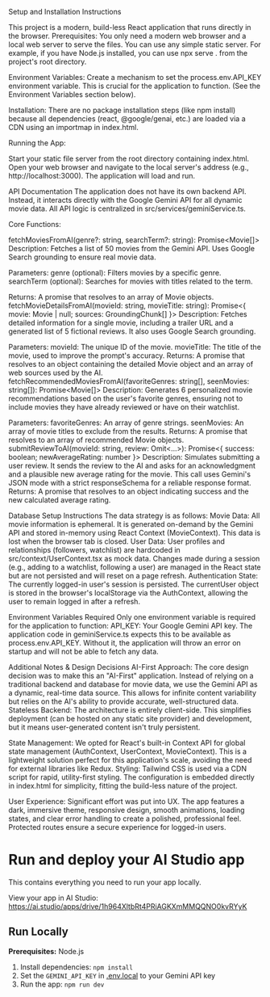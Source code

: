 Setup and Installation Instructions

This project is a modern, build-less React application that runs directly in the browser.
Prerequisites: You only need a modern web browser and a local web server to serve the files. You can use any simple static server. For example, if you have Node.js installed, you can use npx serve . from the project's root directory.

Environment Variables: Create a mechanism to set the process.env.API_KEY environment variable. This is crucial for the application to function. (See the Environment Variables section below).

Installation: There are no package installation steps (like npm install) because all dependencies (react, @google/genai, etc.) are loaded via a CDN using an importmap in index.html.

Running the App:

Start your static file server from the root directory containing index.html.
Open your web browser and navigate to the local server's address (e.g., http://localhost:3000). The application will load and run.


API Documentation
The application does not have its own backend API. Instead, it interacts directly with the Google Gemini API for all dynamic movie data. All API logic is centralized in src/services/geminiService.ts.

Core Functions:

fetchMoviesFromAI(genre?: string, searchTerm?: string): Promise<Movie[]>
Description: Fetches a list of 50 movies from the Gemini API. Uses Google Search grounding to ensure real movie data.

Parameters:
genre (optional): Filters movies by a specific genre.
searchTerm (optional): Searches for movies with titles related to the term.

Returns: A promise that resolves to an array of Movie objects.
fetchMovieDetailsFromAI(movieId: string, movieTitle: string): Promise<{ movie: Movie | null; sources: GroundingChunk[] }>
Description: Fetches detailed information for a single movie, including a trailer URL and a generated list of 5 fictional reviews. It also uses Google Search grounding.

Parameters:
movieId: The unique ID of the movie.
movieTitle: The title of the movie, used to improve the prompt's accuracy.
Returns: A promise that resolves to an object containing the detailed Movie object and an array of web sources used by the AI.
fetchRecommendedMoviesFromAI(favoriteGenres: string[], seenMovies: string[]): Promise<Movie[]>
Description: Generates 6 personalized movie recommendations based on the user's favorite genres, ensuring not to include movies they have already reviewed or have on their watchlist.

Parameters:
favoriteGenres: An array of genre strings.
seenMovies: An array of movie titles to exclude from the results.
Returns: A promise that resolves to an array of recommended Movie objects.
submitReviewToAI(movieId: string, review: Omit<...>): Promise<{ success: boolean; newAverageRating: number }>
Description: Simulates submitting a user review. It sends the review to the AI and asks for an acknowledgment and a plausible new average rating for the movie. This call uses Gemini's JSON mode with a strict responseSchema for a reliable response format.
Returns: A promise that resolves to an object indicating success and the new calculated average rating.

Database Setup Instructions
The data strategy is as follows:
Movie Data: All movie information is ephemeral. It is generated on-demand by the Gemini API and stored in-memory using React Context (MovieContext). This data is lost when the browser tab is closed.
User Data: User profiles and relationships (followers, watchlist) are hardcoded in src/context/UserContext.tsx as mock data. Changes made during a session (e.g., adding to a watchlist, following a user) are managed in the React state but are not persisted and will reset on a page refresh.
Authentication State: The currently logged-in user's session is persisted. The currentUser object is stored in the browser's localStorage via the AuthContext, allowing the user to remain logged in after a refresh.

Environment Variables Required
Only one environment variable is required for the application to function:
API_KEY: Your Google Gemini API key.
The application code in geminiService.ts expects this to be available as process.env.API_KEY. Without it, the application will throw an error on startup and will not be able to fetch any data.

Additional Notes & Design Decisions
AI-First Approach: The core design decision was to make this an "AI-First" application. Instead of relying on a traditional backend and database for movie data, we use the Gemini API as a dynamic, real-time data source. This allows for infinite content variability but relies on the AI's ability to provide accurate, well-structured data.
Stateless Backend: The architecture is entirely client-side. This simplifies deployment (can be hosted on any static site provider) and development, but it means user-generated content isn't truly persistent.

State Management: We opted for React's built-in Context API for global state management (AuthContext, UserContext, MovieContext). This is a lightweight solution perfect for this application's scale, avoiding the need for external libraries like Redux.
Styling: Tailwind CSS is used via a CDN script for rapid, utility-first styling. The configuration is embedded directly in index.html for simplicity, fitting the build-less nature of the project.

User Experience: Significant effort was put into UX. The app features a dark, immersive theme, responsive design, smooth animations, loading states, and clear error handling to create a polished, professional feel. Protected routes ensure a secure experience for logged-in users.


# Run and deploy your AI Studio app

This contains everything you need to run your app locally.

View your app in AI Studio: https://ai.studio/apps/drive/1h964XltbRt4PRiAGKXmMMQQNO0kvRYyK

## Run Locally

**Prerequisites:**  Node.js


1. Install dependencies:
   `npm install`
2. Set the `GEMINI_API_KEY` in [.env.local](.env.local) to your Gemini API key
3. Run the app:
   `npm run dev`

